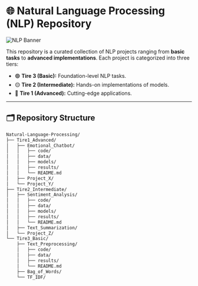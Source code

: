 # 🌐 Natural Language Processing (NLP) Repository  

![NLP Banner](https://media4.giphy.com/media/v1.Y2lkPTc5MGI3NjExeWt2cjF0ZXVvdTN3NzBta212NWpvemJrZmw2am01djN5OWN6MWcxaSZlcD12MV9pbnRlcm5hbF9naWZfYnlfaWQmY3Q9Zw/iVDo6InQKyW8o/giphy.webp)  

This repository is a curated collection of NLP projects ranging from **basic tasks** to **advanced implementations**. Each project is categorized into three tiers:  

- 🟢 **Tire 3 (Basic):** Foundation-level NLP tasks.  
- 🟡 **Tire 2 (Intermediate):** Hands-on implementations of models.  
- 🔴 **Tire 1 (Advanced):** Cutting-edge applications.

---

## 🗂️ Repository Structure  

```bash
Natural-Language-Processing/
├── Tire1_Advanced/
│   ├── Emotional_Chatbot/
│   │   ├── code/
│   │   ├── data/
│   │   ├── models/
│   │   ├── results/
│   │   └── README.md
│   ├── Project_X/
│   └── Project_Y/
├── Tire2_Intermediate/
│   ├── Sentiment_Analysis/
│   │   ├── code/
│   │   ├── data/
│   │   ├── models/
│   │   ├── results/
│   │   └── README.md
│   ├── Text_Summarization/
│   └── Project_Z/
└── Tire3_Basic/
    ├── Text_Preprocessing/
    │   ├── code/
    │   ├── data/
    │   ├── results/
    │   └── README.md
    ├── Bag_of_Words/
    └── TF_IDF/
